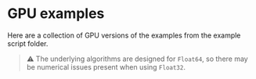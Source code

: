 # GPU examples

Here are a collection of GPU versions of the examples from the example script folder.
> :warning:
The underlying algorithms are designed for `Float64`, so there may be numerical issues present when using `Float32`.